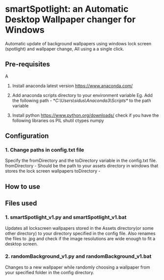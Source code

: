 # smartSpotlight: an Automatic Desktop Wallpaper changer for Windows
Automatic update of background wallpapers using windows lock screen (spotlight) and wallpaper change, All using a a single click.

## Pre-requisites
A
1. Install anaconda latest version
https://www.anaconda.com/

2. Add anaconda scripts directory to your environment variable
Eg. Add the following path - **C:\Users\sidus\Anaconda3\Scripts\** to the path variable

1. Install python 
https://www.python.org/downloads/
check if you have the following libraries
os 
PIL
shutil
ctypes
numpy

## Configuration

### 1. Change paths in config.txt file

Specify the fromDirectory and the toDirectory variable in the config.txt file.
fromDirectory - Should be the path to your assets directory in windows that stores the lock screen wallpapers
toDirectory - 

## How to use



## Files used

### 1. smartSpotlight_v1.py and smartSpotlight_v1.bat
Updates all lockscreen wallpapers stored in the Assets directory(or some other directory) to your directory specified in the config file. Also renames the files to .jpg and check if the image resolutions are wide enough to fit a desktop screen.


### 2. randomBackground_v1.py and randomBackground_v1.bat
Changes to a new wallpaper while randomly choosing a wallpaper from your specified folder in the config directory.
